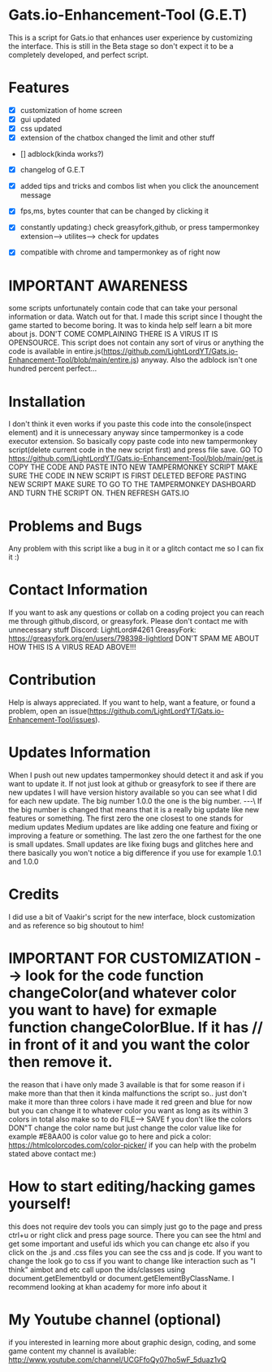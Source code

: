 # Gats.io-Enhancement-Tool (G.E.T)
This is a script for Gats.io that enhances user experience by customizing the interface.
This is still in the Beta stage so don't expect it to be a completely developed, and perfect script.

# Features
- [x] customization of home screen
- [x] gui updated
- [x] css updated
- [x] extension of the chatbox changed the limit and other stuff
- [] adblock(kinda works?)
- [x] changelog of G.E.T
- [x] added tips and tricks and combos list when you click the anouncement message
- [x] fps,ms, bytes counter that can be changed by clicking it
- [x] constantly updating:) check greasyfork,github, or press tampermonkey extension--> utilites--> check for updates
- [x] compatible with chrome and tampermonkey as of right now



# IMPORTANT AWARENESS
some scripts unfortunately contain code that can take your personal information or data. Watch out for that.
I made this script since I thought the game started to become boring.
It was to kinda help self learn a bit more about js. DON'T COME COMPLAINING THERE IS A VIRUS IT IS OPENSOURCE.
This script does not contain any sort of virus or anything the code is available in entire.js(https://github.com/LightLordYT/Gats.io-Enhancement-Tool/blob/main/entire.js) anyway. Also the adblock isn't one hundred percent perfect...

# Installation
I don't think it even works if you paste this code into the console(inspect element) and it is unnecessary anyway since tampermonkey is a code executor extension.
So basically copy paste code into new tampermonkey script(delete current code in the new script first) and press file save.
GO TO https://github.com/LightLordYT/Gats.io-Enhancement-Tool/blob/main/get.js COPY THE CODE AND PASTE INTO NEW TAMPERMONKEY SCRIPT MAKE SURE THE CODE IN NEW SCRIPT IS FIRST DELETED BEFORE PASTING NEW SCRIPT
MAKE SURE TO GO TO THE TAMPERMONKEY DASHBOARD AND TURN THE SCRIPT ON. THEN REFRESH GATS.IO


# Problems and Bugs 
Any problem with this script like a bug in it or a glitch contact me so I can fix it :)


# Contact Information
If you want to ask any questions or collab on a coding project you can reach me through github,discord, or greasyfork. Please don't contact me with unnecessary stuff
Discord: LightLord#4261
GreasyFork: https://greasyfork.org/en/users/798398-lightlord
DON'T SPAM ME ABOUT HOW THIS IS A VIRUS READ ABOVE!!!

# Contribution
Help is always appreciated. If you want to help, want a feature, or found a problem, open an issue(https://github.com/LightLordYT/Gats.io-Enhancement-Tool/issues).


# Updates Information 
When I push out new updates tampermonkey should detect it and ask if you want to update it. If not just look at github or greasyfork to see if there are new updates 
I will have version history available so you can see what I did for each new update. The big number 1.0.0 the one is the big number. ---\\
If the big number is changed that means that it is a really big update like new features or something. The first zero the one closest to one stands for medium updates
Medium updates are like adding one feature and fixing or improving a feature or something. The last zero the one farthest for the one is small updates.
Small updates are like fixing bugs and glitches here and there basically you won't notice a big difference if you use for example 1.0.1 and 1.0.0

# Credits
I did use a bit of Vaakir's script for the new interface, block customization and as reference so big shoutout to him!

# IMPORTANT FOR CUSTOMIZATION --> look for the code function changeColor(and whatever color you want to have) for exmaple function changeColorBlue. If it has  // in front of it and you want the color then remove it.
the reason that i have only made 3 available is that for some reason if i make more than that then it kinda malfunctions the script so.. just don't make it more than three colors
i have made it red green and blue for now but you can change it to whatever color you want as long as its within 3 colors in total also make so to do FILE--> SAVE
f you don't like the colors DON"T change the color name but just change the color value like for example #E8AA00 is color value go to here and pick a color: https://htmlcolorcodes.com/color-picker/
if you can help with the probelm stated above contact me:)

# How to start editing/hacking games yourself!
this does not require dev tools you can simply just go to the page and press ctrl+u or right click and press page source. There you can see the html and get some important and useful ids which you can change etc
also if you click on the .js and .css files you can see the css and js code. If you want to change the look go to css if you want to change like interaction such as "I think" aimbot and etc
call upon the ids/classes using document.getElementbyId or document.getElementByClassName. I recommend looking at khan academy for more info about it

# My Youtube channel (optional)
if you interested in learning more about graphic design, coding, and some game content my channel is available: http://www.youtube.com/channel/UCGFfoQy07ho5wF_5duaz1vQ
